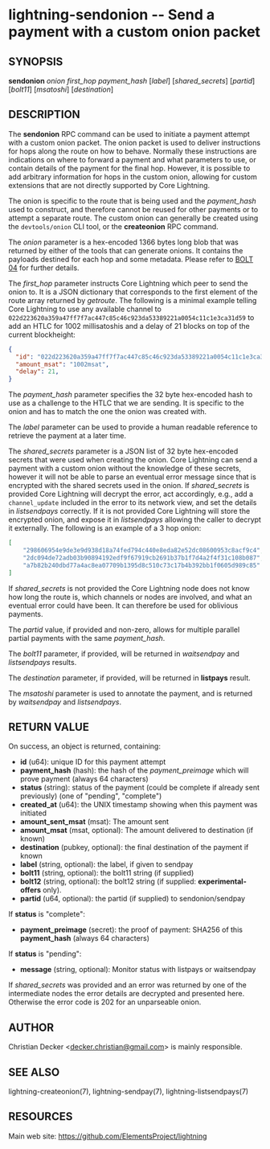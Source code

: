 lightning-sendonion -- Send a payment with a custom onion packet
================================================================

SYNOPSIS
--------

**sendonion** *onion* *first_hop* *payment_hash* [*label*] [*shared_secrets*] [*partid*] [*bolt11*]
[*msatoshi*] [*destination*]

DESCRIPTION
-----------

The **sendonion** RPC command can be used to initiate a payment attempt with a
custom onion packet. The onion packet is used to deliver instructions for hops
along the route on how to behave. Normally these instructions are indications
on where to forward a payment and what parameters to use, or contain details
of the payment for the final hop. However, it is possible to add arbitrary
information for hops in the custom onion, allowing for custom extensions that
are not directly supported by Core Lightning.

The onion is specific to the route that is being used and the *payment_hash*
used to construct, and therefore cannot be reused for other payments or to
attempt a separate route. The custom onion can generally be created using the
`devtools/onion` CLI tool, or the **createonion** RPC command.

The *onion* parameter is a hex-encoded 1366 bytes long blob that was returned
by either of the tools that can generate onions. It contains the payloads
destined for each hop and some metadata. Please refer to [BOLT 04][bolt04] for
further details.

The *first_hop* parameter instructs Core Lightning which peer to send the onion
to. It is a JSON dictionary that corresponds to the first element of the route
array returned by *getroute*. The following is a minimal example telling
Core Lightning to use any available channel to `022d223620a359a47ff7f7ac447c85c46c923da53389221a0054c11c1e3ca31d59`
to add an HTLC for 1002 millisatoshis and a delay of 21 blocks on top of the current blockheight:

```json
{
  "id": "022d223620a359a47ff7f7ac447c85c46c923da53389221a0054c11c1e3ca31d59",
  "amount_msat": "1002msat",
  "delay": 21,
}
```

The *payment_hash* parameter specifies the 32 byte hex-encoded hash to use as
a challenge to the HTLC that we are sending. It is specific to the onion and
has to match the one the onion was created with.

The *label* parameter can be used to provide a human readable reference to
retrieve the payment at a later time.

The *shared_secrets* parameter is a JSON list of 32 byte hex-encoded secrets
that were used when creating the onion. Core Lightning can send a payment with a
custom onion without the knowledge of these secrets, however it will not be
able to parse an eventual error message since that is encrypted with the
shared secrets used in the onion. If *shared_secrets* is provided Core Lightning
will decrypt the error, act accordingly, e.g., add a `channel_update` included
in the error to its network view, and set the details in *listsendpays*
correctly. If it is not provided Core Lightning will store the encrypted onion,
and expose it in *listsendpays* allowing the caller to decrypt it
externally. The following is an example of a 3 hop onion:

```json
[
	"298606954e9de3e9d938d18a74fed794c440e8eda82e52dc08600953c8acf9c4",
	"2dc094de72adb03b90894192edf9f67919cb2691b37b1f7d4a2f4f31c108b087",
	"a7b82b240dbd77a4ac8ea07709b1395d8c510c73c17b4b392bb1f0605d989c85"
]
```

If *shared_secrets* is not provided the Core Lightning node does not know how
long the route is, which channels or nodes are involved, and what an eventual
error could have been. It can therefore be used for oblivious payments.

The *partid* value, if provided and non-zero, allows for multiple parallel
partial payments with the same *payment_hash*.

The *bolt11* parameter, if provided, will be returned in
*waitsendpay* and *listsendpays* results.

The *destination* parameter, if provided, will be returned in **listpays** result.

The *msatoshi* parameter is used to annotate the payment, and is returned by
*waitsendpay* and *listsendpays*.

RETURN VALUE
------------

[comment]: # (GENERATE-FROM-SCHEMA-START)
On success, an object is returned, containing:
- **id** (u64): unique ID for this payment attempt
- **payment_hash** (hash): the hash of the *payment_preimage* which will prove payment (always 64 characters)
- **status** (string): status of the payment (could be complete if already sent previously) (one of "pending", "complete")
- **created_at** (u64): the UNIX timestamp showing when this payment was initiated
- **amount_sent_msat** (msat): The amount sent
- **amount_msat** (msat, optional): The amount delivered to destination (if known)
- **destination** (pubkey, optional): the final destination of the payment if known
- **label** (string, optional): the label, if given to sendpay
- **bolt11** (string, optional): the bolt11 string (if supplied)
- **bolt12** (string, optional): the bolt12 string (if supplied: **experimental-offers** only).
- **partid** (u64, optional): the partid (if supplied) to sendonion/sendpay

If **status** is "complete":
  - **payment_preimage** (secret): the proof of payment: SHA256 of this **payment_hash** (always 64 characters)

If **status** is "pending":
  - **message** (string, optional): Monitor status with listpays or waitsendpay

[comment]: # (GENERATE-FROM-SCHEMA-END)

If *shared_secrets* was provided and an error was returned by one of the
intermediate nodes the error details are decrypted and presented
here. Otherwise the error code is 202 for an unparseable onion.

AUTHOR
------

Christian Decker <<decker.christian@gmail.com>> is mainly responsible.

SEE ALSO
--------

lightning-createonion(7), lightning-sendpay(7), lightning-listsendpays(7)

RESOURCES
---------

Main web site: <https://github.com/ElementsProject/lightning>

[bolt04]: https://github.com/lightningnetwork/lightning-rfc/blob/master/04-onion-routing.md
[comment]: # ( SHA256STAMP:4e329c9768eb9d53d3b1068b18c7eaad46f75fa1a57724be4cbb64dc3c324a04)
